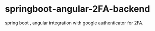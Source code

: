 # springboot-angular-2FA-backend
spring boot , angular integration with google authenticator for 2FA.
